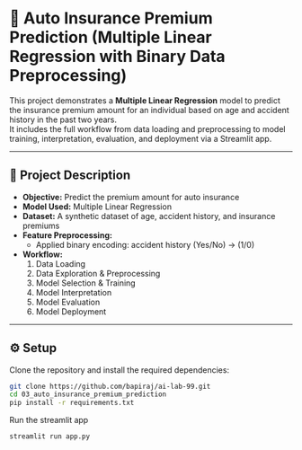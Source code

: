 # 🚗 Auto Insurance Premium Prediction (Multiple Linear Regression with Binary Data Preprocessing)

This project demonstrates a **Multiple Linear Regression** model to predict the insurance premium amount for an individual based on age and accident history in the past two years.  
It includes the full workflow from data loading and preprocessing to model training, interpretation, evaluation, and deployment via a Streamlit app.

---

## 📖 Project Description

- **Objective:** Predict the premium amount for auto insurance  
- **Model Used:** Multiple Linear Regression
- **Dataset:** A synthetic dataset of age, accident history, and insurance premiums  
- **Feature Preprocessing:**  
  - Applied binary encoding: accident history (Yes/No) → (1/0)  
- **Workflow:**  
  1. Data Loading  
  2. Data Exploration & Preprocessing  
  3. Model Selection & Training  
  4. Model Interpretation  
  5. Model Evaluation  
  6. Model Deployment  

---

## ⚙️ Setup

Clone the repository and install the required dependencies:

```bash
git clone https://github.com/bapiraj/ai-lab-99.git
cd 03_auto_insurance_premium_prediction
pip install -r requirements.txt
```

Run the streamlit app
```bash
streamlit run app.py
```